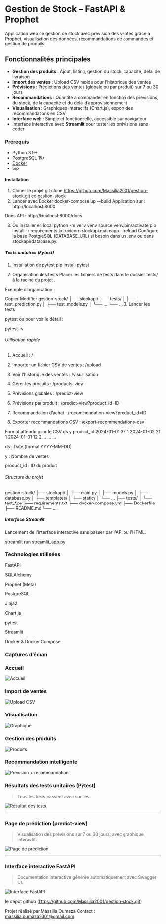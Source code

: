 # Gestion de Stock – FastAPI & Prophet

Application web de gestion de stock avec prévision des ventes grâce à Prophet, visualisation des données, recommandations de commandes et gestion de produits.

##  Fonctionnalités principales

- **Gestion des produits** : Ajout, listing, gestion du stock, capacité, délai de livraison
- **Import des ventes** : Upload CSV rapide pour l’historique des ventes
- **Prévisions** : Prédictions des ventes (globale ou par produit) sur 7 ou 30 jours
- **Recommandations** : Quantité à commander en fonction des prévisions, du stock, de la capacité et du délai d’approvisionnement
- **Visualisation** : Graphiques interactifs (Chart.js), export des recommandations en CSV
- **Interface web** : Simple et fonctionnelle, accessible sur navigateur
- Interface interactive avec **Streamlit** pour tester les prévisions sans coder

###  Prérequis

- Python 3.9+  
- PostgreSQL 15+  
- [Docker](https://www.docker.com/) 
- pip

#### Installation

1. Cloner le projet
git clone <https://github.com/Massilia2001/gestion-stock.git>
cd gestion-stock
2. Lancer avec Docker 
docker-compose up --build
Application sur : http://localhost:8000

Docs API : http://localhost:8000/docs

3. Ou installer en local
python -m venv venv
source venv/bin/activate
pip install -r requirements.txt
uvicorn stockapi.main:app --reload
Configure la base PostgreSQL (DATABASE_URL) si besoin dans un .env ou dans stockapi/database.py.

##### Tests unitaires (Pytest)
1. Installation de pytest
pip install pytest

2. Organisation des tests
Placer les fichiers de tests dans le dossier tests/ à la racine du projet .

Exemple d’organisation :

Copier
Modifier
gestion-stock/
├── stockapi/
├── tests/
│   ├── test_prediction.py
│   ├── test_models.py
│   └── ...
└── ...
3. Lancer les tests

pytest
ou pour voir le détail :

pytest -v

###### Utilisation rapide
1. Accueil : /

2. Importer un fichier CSV de ventes : /upload

3. Voir l’historique des ventes : /visualisation

4. Gérer les produits : /products-view

5. Prévisions globales : /predict-view

6. Prévisions par produit : /predict-view?product_id=ID

7. Recommandation d’achat : /recommendation-view?product_id=ID

8. Exporter recommandations CSV : /export-recommendations-csv

 Format attendu pour le CSV
ds	y	product_id
2024-01-01	32	1
2024-01-02	21	1
2024-01-01	12	2
...	...	...

ds : Date (format YYYY-MM-DD)

y : Nombre de ventes

product_id : ID du produit

###### Structure du projet

gestion-stock/
├── stockapi/
│   ├── main.py
│   ├── models.py
│   ├── database.py
│   ├── templates/
│   ├── static/
│   └── ...
├── tests/
│   └── test_*.py
├── requirements.txt
├── docker-compose.yml
├── Dockerfile
├── README.md
└── ...

##### Interface Streamlit 

 Lancement de l'interface interactive sans passer par l'API ou l'HTML.

streamlit run streamlit_app.py

### Technologies utilisées
FastAPI

SQLAlchemy

Prophet (Meta)

PostgreSQL

Jinja2

Chart.js

pytest

Streamlit

Docker & Docker Compose

### Captures d’écran 


### Accueil

![Accueil](images/home.png)

### Import de ventes

![Upload CSV](images/upload.png)

### Visualisation

![Graphique](images/visualisation.png)

### Gestion des produits

![Produits](images/products-view.png)

### Recommandation intelligente

![Prévision + recommandation](images/predict.png)



### Résultats des tests unitaires (Pytest)

> Tous les tests passent avec succès 

![Résultat des tests](images/test.png)

---

### Page de prédiction (predict-view)

> Visualisation des prévisions sur 7 ou 30 jours, avec graphique interactif.

![Page de prédiction](images/predict-view.png)

---

### Interface interactive FastAPI

> Documentation interactive générée automatiquement avec Swagger UI.

![Interface FastAPI](images/Fastapi.png)

le depot github (https://github.com/Massilia2001/gestion-stock.git)

Projet réalisé par Massilia Oumaza
Contact : massilia.oumaza2001@gmail.com
